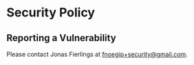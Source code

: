 <!--
SPDX-FileCopyrightText: 2024 Jonas Fierlings <fnoegip@gmail.com>

SPDX-License-Identifier: CC-BY-4.0
-->

# Security Policy

## Reporting a Vulnerability

Please contact Jonas Fierlings at [fnoegip+security@gmail.com](mailto:fnoegip+security@gmail.com).

